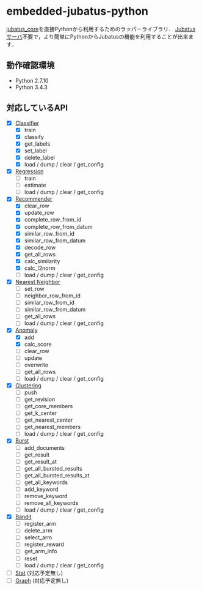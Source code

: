 # embedded-jubatus-python

[jubatus_core](https://github.com/jubatus/jubatus_core)を直接Pythonから利用するためのラッパーライブラリ．
[Jubatusサーバ](https://github.com/jubatus/jubatus)不要で，より簡単にPythonからJubatusの機能を利用することが出来ます．

## 動作確認環境

* Python 2.7.10
* Python 3.4.3

## 対応しているAPI

- [X] [Classifier](http://jubat.us/ja/api_classifier.html)
  - [X] train
  - [X] classify
  - [X] get_labels
  - [X] set_label
  - [X] delete_label
  - [X] load / dump / clear / get_config
- [X] [Regression](http://jubat.us/ja/api_regression.html)
  - [ ] train
  - [ ] estimate
  - [ ] load / dump / clear / get_config
- [X] [Recommender](http://jubat.us/ja/api_recommender.html)
  - [X] clear_row
  - [X] update_row
  - [X] complete_row_from_id
  - [X] complete_row_from_datum
  - [X] similar_row_from_id
  - [X] similar_row_from_datum
  - [X] decode_row
  - [X] get_all_rows
  - [X] calc_similarity
  - [X] calc_l2norm
  - [ ] load / dump / clear / get_config
- [X] [Nearest Neighbor](http://jubat.us/ja/api_nearest_neighbor.html)
  - [ ] set_row
  - [ ] neighbor_row_from_id
  - [ ] similar_row_from_id
  - [ ] similar_row_from_datum
  - [ ] get_all_rows
  - [ ] load / dump / clear / get_config
- [X] [Anomaly](http://jubat.us/ja/api_anomaly.html)
  - [X] add
  - [X] calc_score
  - [ ] clear_row
  - [ ] update
  - [ ] overwrite
  - [ ] get_all_rows
  - [ ] load / dump / clear / get_config
- [X] [Clustering](http://jubat.us/ja/api_clustering.html)
  - [ ] push
  - [ ] get_revision
  - [ ] get_core_members
  - [ ] get_k_center
  - [ ] get_nearest_center
  - [ ] get_nearest_members
  - [ ] load / dump / clear / get_config
- [X] [Burst](http://jubat.us/ja/api_burst.html)
  - [ ] add_documents
  - [ ] get_result
  - [ ] get_result_at
  - [ ] get_all_bursted_results
  - [ ] get_all_bursted_results_at
  - [ ] get_all_keywords
  - [ ] add_keyword
  - [ ] remove_keyword
  - [ ] remove_all_keywords
  - [ ] load / dump / clear / get_config
- [X] [Bandit](http://jubat.us/ja/api_bandit.html)
  - [ ] register_arm
  - [ ] delete_arm
  - [ ] select_arm
  - [ ] register_reward
  - [ ] get_arm_info
  - [ ] reset
  - [ ] load / dump / clear / get_config
- [ ] [Stat](http://jubat.us/ja/api_stat.html) (対応予定無し)
- [ ] [Graph](http://jubat.us/ja/api_graph.html) (対応予定無し)
